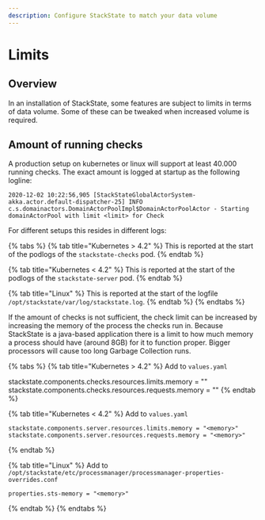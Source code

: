 ```yaml
---
description: Configure StackState to match your data volume
---
```


# Limits

## Overview

In an installation of StackState, some features are subject to limits in terms of data volume. Some of these can be tweaked when increased volume is required.

## Amount of running checks

A production setup on kubernetes or linux will support at least 40.000 running checks. The exact amount is logged at startup as the following logline:

```text
2020-12-02 10:22:56,905 [StackStateGlobalActorSystem-akka.actor.default-dispatcher-25] INFO  c.s.domainactors.DomainActorPoolImpl$DomainActorPoolActor - Starting domainActorPool with limit <limit> for Check
```

For different setups this resides in different logs:

{% tabs %}
{% tab title="Kubernetes > 4.2" %}
This is reported at the start of the podlogs of the `stackstate-checks` pod.
{% endtab %}

{% tab title="Kubernetes < 4.2" %}
This is reported at the start of the podlogs of the `stackstate-server` pod.
{% endtab %}

{% tab title="Linux" %}
This is reported at the start of the logfile `/opt/stackstate/var/log/stackstate.log`.
{% endtab %}
{% endtabs %}

If the amount of checks is not sufficient, the check limit can be increased by increasing the memory of the process the checks run in. Because StackState is a java-based application there is
a limit to how much memory a process should have (around 8GB) for it to function proper. Bigger processors will cause too long Garbage Collection runs.

{% tabs %}
{% tab title="Kubernetes > 4.2" %}
Add to `values.yaml`

stackstate.components.checks.resources.limits.memory = "<memory>"
stackstate.components.checks.resources.requests.memory = "<memory>"
{% endtab %}

{% tab title="Kubernetes < 4.2" %}
Add to `values.yaml`

```text
stackstate.components.server.resources.limits.memory = "<memory>"
stackstate.components.server.resources.requests.memory = "<memory>"
```
{% endtab %}

{% tab title="Linux" %}
Add to `/opt/stackstate/etc/processmanager/processmanager-properties-overrides.conf`

```text
properties.sts-memory = "<memory>"
```
{% endtab %}
{% endtabs %}
